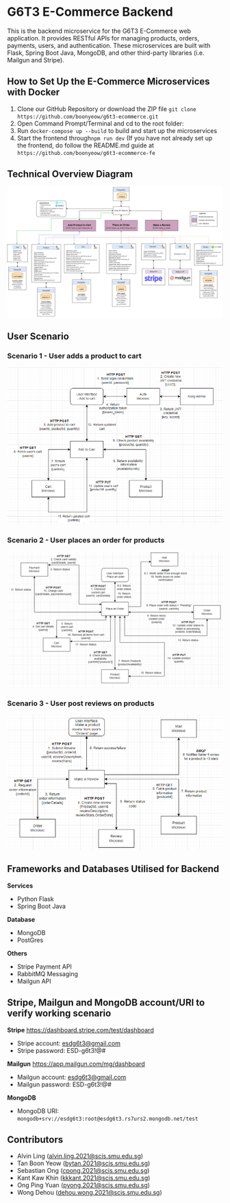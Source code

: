 # G6T3 E-Commerce Backend

This is the backend microservice for the G6T3 E-Commerce web application. It provides RESTful APIs for managing products, orders, payments, users, and authentication. These microservices are built with Flask, Spring Boot Java, MongoDB, and other third-party libraries (i.e. Mailgun and Stripe).

## How to Set Up the E-Commerce Microservices with Docker

1. Clone our GitHub Repository or download the ZIP file
   `git clone https://github.com/boonyeow/g6t3-ecommerce.git`
2. Open Command Prompt/Terminal and cd to the root folder:
3. Run `docker-compose up --build` to build and start up the microservices
4. Start the frontend through`npm run dev`
   (If you have not already set up the frontend, do follow the README.md guide at `https://github.com/boonyeow/g6t3-ecommerce-fe`

## Technical Overview Diagram

![Technical Overview Diagram](README_files/Technical_Diagram.png)

## User Scenario

### Scenario 1 - User adds a product to cart

![Scenario 1 Diagram](README_files/Scenario_1.png)

### Scenario 2 - User places an order for products

![Scenario 2 Diagram](README_files/Scenario_2.png)

### Scenario 3 - User post reviews on products

![Scenario 3 Diagram](README_files/Scenario_3.png)

## Frameworks and Databases Utilised for Backend

**Services**

- Python Flask
- Spring Boot Java

**Database**

- MongoDB
- PostGres

**Others**

- Stripe Payment API
- RabbitMQ Messaging
- Mailgun API

## Stripe, Mailgun and MongoDB account/URI to verify working scenario

**Stripe** https://dashboard.stripe.com/test/dashboard

- Stripe account: esdg6t3@gmail.com
- Stripe password: ESD-g6t3!@#

**Mailgun** https://app.mailgun.com/mg/dashboard

- Mailgun account: esdg6t3@gmail.com
- Mailgun password: ESD-g6t3!@#

**MongoDB**

- MongoDB URI: `mongodb+srv://esdg6t3:root@esdg6t3.rs7urs2.mongodb.net/test`

## Contributors

- Alvin Ling (alvin.ling.2021@scis.smu.edu.sg)
- Tan Boon Yeow (bytan.2021@scis.smu.edu.sg)
- Sebastian Ong (cpong.2021@scis.smu.edu.sg)
- Kant Kaw Khin (kkkant.2021@scis.smu.edu.sg)
- Ong Ping Yuan (pyong.2021@scis.smu.edu.sg)
- Wong Dehou (dehou.wong.2021@scis.smu.edu.sg)
